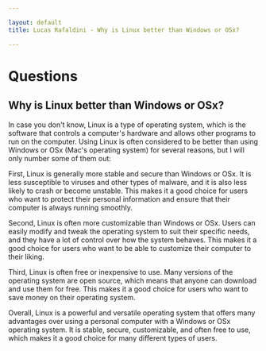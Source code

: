 ```yaml
---

layout: default
title: Lucas Rafaldini - Why is Linux better than Windows or OSx?

---
```


# Questions

## Why is Linux better than Windows or OSx?

In case you don't know, Linux is a type of operating system, which is the software that controls a computer's hardware and allows other programs to run on the computer. Using Linux is often considered to be better than using Windows or OSx (Mac's operating system) for several reasons, but I will only number some of them out:

First, Linux is generally more stable and secure than Windows or OSx. It is less susceptible to viruses and other types of malware, and it is also less likely to crash or become unstable. This makes it a good choice for users who want to protect their personal information and ensure that their computer is always running smoothly.

Second, Linux is often more customizable than Windows or OSx. Users can easily modify and tweak the operating system to suit their specific needs, and they have a lot of control over how the system behaves. This makes it a good choice for users who want to be able to customize their computer to their liking.

Third, Linux is often free or inexpensive to use. Many versions of the operating system are open source, which means that anyone can download and use them for free. This makes it a good choice for users who want to save money on their operating system.

Overall, Linux is a powerful and versatile operating system that offers many advantages over using a personal computer with a Windows or OSx operating system. It is stable, secure, customizable, and often free to use, which makes it a good choice for many different types of users.
